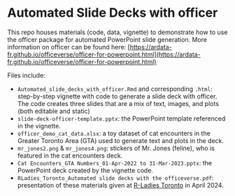 # Automated Slide Decks with officer

This repo houses materials (code, data, vignette) to demonstrate how to use the officer package for automated PowerPoint slide generation. More information on officer can be found here: [https://ardata-fr.github.io/officeverse/officer-for-powerpoint.html](https://ardata-fr.github.io/officeverse/officer-for-powerpoint.html)

Files include:
* `Automated_slide_decks_with_officer.Rmd` and corresponding `.html`: step-by-step vignette with code to generate a slide deck with officer. The code creates three slides that are a mix of text, images, and plots (both editable and static)
* `slide-deck-officer-template.pptx`: the PowerPoint template referenced in the vignette.
* `officer_demo_cat_data.xlsx`: a toy dataset of cat encounters in the Greater Toronto Area (GTA) used to generate text and plots in the deck.
* `mr_jones2.png` & `mr_jones4.png`: stickers of Mr. Jones (feline), who is featured in the cat encounters deck.
* `Cat Encounters_GTA Numbers_01-Apr-2022 to 31-Mar-2023.pptx`: the PowerPoint deck created by the vignette code.
* `RLadies_Toronto_Automated slide decks with the officeverse.pdf`: presentation of these materials given at [R-Ladies Toronto](https://www.meetup.com/rladies-toronto/) in April 2024.
